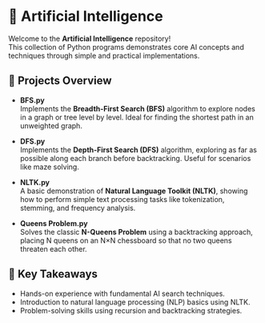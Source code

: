 # 📄 Artificial Intelligence 

Welcome to the **Artificial Intelligence** repository!  
This collection of Python programs demonstrates core AI concepts and techniques through simple and practical implementations.

## 🚀 Projects Overview

- **BFS.py**  
  Implements the **Breadth-First Search (BFS)** algorithm to explore nodes in a graph or tree level by level. Ideal for finding the shortest path in an unweighted graph.

- **DFS.py**  
  Implements the **Depth-First Search (DFS)** algorithm, exploring as far as possible along each branch before backtracking. Useful for scenarios like maze solving.

- **NLTK.py**  
  A basic demonstration of **Natural Language Toolkit (NLTK)**, showing how to perform simple text processing tasks like tokenization, stemming, and frequency analysis.

- **Queens Problem.py**  
  Solves the classic **N-Queens Problem** using a backtracking approach, placing N queens on an N×N chessboard so that no two queens threaten each other.

## 🎯 Key Takeaways

- Hands-on experience with fundamental AI search techniques.
- Introduction to natural language processing (NLP) basics using NLTK.
- Problem-solving skills using recursion and backtracking strategies.
